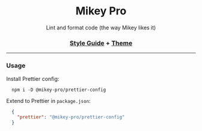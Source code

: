 <div width="100%" align="center">

# **Mikey Pro**

Lint and format code (the way Mikey likes it)

### [Style Guide](https://github.com/mikey-pro/style-guide) + [Theme](https://github.com/mikey-pro/theme)

---

</div>

### Usage

Install Prettier config:

```shell
  npm i -D @mikey-pro/prettier-config
```

Extend to Prettier in `package.json`:

```json
  {
    "prettier": "@mikey-pro/prettier-config"
  }
```